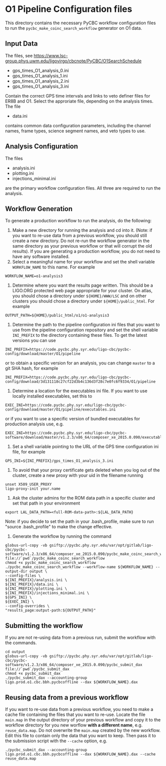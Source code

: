 # O1 Pipeline Configuration files #

This directory contains the necessary PyCBC workflow configuration files to
run the ``pycbc_make_coinc_search_workflow`` generator on O1 data.

## Input Data ##

The files, see https://www.lsc-group.phys.uwm.edu/ligovirgo/cbcnote/PyCBC/O1SearchSchedule

 * gps_times_O1_analysis_0.ini
 * gps_times_O1_analysis_1.ini
 * gps_times_O1_analysis_2.ini
 * gps_times_O1_analysis_3.ini


Contain the correct GPS time intervals and links to veto definer files for
ER8B and O1. Select the approriate file, depending on the analysis times. The file

 * data.ini

contains common data configuration parameters, including the channel names,
frame types, science segment names, and veto types to use.

## Analysis Configuration ##

The files

 * analysis.ini
 * plotting.ini
 * injections_minimal.ini

are the primary workflow configuration files. All three are required to run
the analysis.

## Workflow Generation ##

To generate a production workflow to run the analysis, do the following:

 1. Make a new directory for running the analysis and cd into it. (Note: if you want to re-use data from a previous workflow, you should still create a new directory. Do not re-run the workflow generator in the same directory as your previous workflow or that will corrupt the old results). If you are generating a production workflow, you do not need to have any software installed. 
 1. Select a meaningful name for your workflow and set the shell variable ```WORKFLOW_NAME``` to this name. For example
```
WORKFLOW_NAME=o1-analysis3
```
 1. Determine where you want the results page written. This should be a
 LIGO.ORG protected web page appropriate for your cluster. On atlas, you
 should chose a directory under ```${HOME}/WWW/LSC``` and on other clusters
 you should chose a directory under ```${HOME}/public_html```. For example
```
OUTPUT_PATH=${HOME}/public_html/o1/o1-analysis3
```
 1. Determine the path to the pipeline configuration ini files that you want to use from the pipeline configuration repository and set the shell variable ```INI_PREFIX``` to the directory containing these files. To get the latest versions you can use
```
INI_PREFIX=https://code.pycbc.phy.syr.edu/ligo-cbc/pycbc-config/download/master/O1/pipeline
```
or to obtain a specific version for an analysis, you can change ```master``` to a git SHA hash, for example
```
INI_PREFIX=https://code.pycbc.phy.syr.edu/ligo-cbc/pycbc-config/download/3d131118c27cf22d3b4c136d3f28c7e0fc6f9334/O1/pipeline
```
 1. Determine a location for the executables ini file. If you want to use locally installed executables, set this to 
```
EXEC_INI=https://code.pycbc.phy.syr.edu/ligo-cbc/pycbc-config/download/master/O1/pipeline/executables.ini
```
or if you want to use a specific version of bundled executables for production analysis use, e.g.
```
EXEC_INI=https://code.pycbc.phy.syr.edu/ligo-cbc/pycbc-software/download/master/v1.2.3/x86_64/composer_xe_2015.0.090/executables.ini
```
 1. Set a shell variable pointing to the URL of the GPS time configuration ini file, for example
```
GPS_INI=${INI_PREFIX}/gps_times_O1_analysis_3.ini
```
 1. To avoid that your proxy certificate gets deleted when you log out of the cluster, create a new proxy with your uid in the filename running
```
unset X509_USER_PROXY
ligo-proxy-init your.name
```
 1. Ask the cluster admins for the ROM data path in a specific cluster and set that path in your environment
```
export LAL_DATA_PATH=<full-ROM-data-path>:${LAL_DATA_PATH}
```
Note: if you decide to set the path in your .bash_profile, make sure to run "source .bash_profile" to make the change effective.
 1. Generate the workflow by running the command
```
globus-url-copy -vb gsiftp://pycbc.phy.syr.edu/var/opt/gitlab/ligo-cbc/pycbc-software/v1.2.3/x86_64/composer_xe_2015.0.090/pycbc_make_coinc_search_workflow file://`pwd`/pycbc_make_coinc_search_workflow 
chmod +x pycbc_make_coinc_search_workflow
./pycbc_make_coinc_search_workflow --workflow-name ${WORKFLOW_NAME} --output-dir output \
--config-files \
${INI_PREFIX}/analysis.ini \
${INI_PREFIX}/data.ini \
${INI_PREFIX}/plotting.ini \
${INI_PREFIX}/injections_minimal.ini \
${GPS_INI} \
${EXEC_INI} \
--config-overrides \
"results_page:output-path:${OUTPUT_PATH}"
```

## Submitting the workflow ##

If you are not re-using data from a previous run, submit the workflow with the commands.
```
cd output 
globus-url-copy -vb gsiftp://pycbc.phy.syr.edu/var/opt/gitlab/ligo-cbc/pycbc-software/v1.2.3/x86_64/composer_xe_2015.0.090/pycbc_submit_dax file://`pwd`/pycbc_submit_dax 
chmod +x pycbc_submit_dax
./pycbc_submit_dax --accounting-group ligo.prod.o1.cbc.bbh.pycbcoffline --dax ${WORKFLOW_NAME}.dax 
```

## Reusing data from a previous workflow ##

If you want to re-use data from a previous workflow, you need to make a cache file containing the files that you want to re-use. Locate the file ```main.map``` in the output directory of your previous workflow and copy it to the workflow directory for you new worflow **with a different name**, e.g. ```reuse_data.map```. Do not overwrite the ```main.map``` created by the new workflow.  Edit this file to contain only the data that you want to keep. Then pass it to the submission script with the ```--cache``` option, e.g.
```
./pycbc_submit_dax --accounting-group ligo.prod.o1.cbc.bbh.pycbcoffline --dax ${WORKFLOW_NAME}.dax --cache reuse_data.map
```

